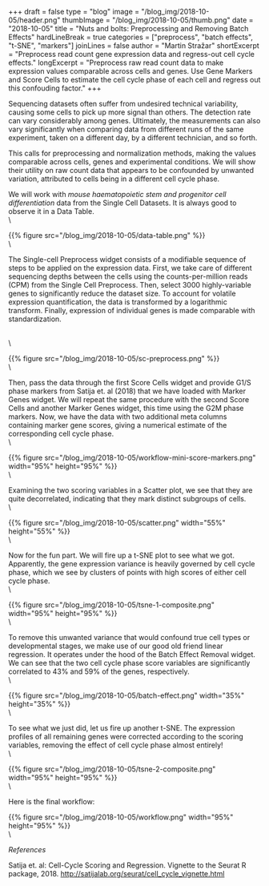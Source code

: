 +++
draft = false
type = "blog"
image = "/blog_img/2018-10-05/header.png"
thumbImage = "/blog_img/2018-10-05/thumb.png"
date = "2018-10-05"
title = "Nuts and bolts: Preprocessing and Removing Batch Effects"
hardLineBreak = true 
categories = ["preprocess", "batch effects", "t-SNE", "markers"]
joinLines = false
author = "Martin Stražar"
shortExcerpt = "Preprocess read count gene expression data and regress-out cell cycle effects."
longExcerpt = "Preprocess raw read count data to make expression values comparable across cells and genes. Use Gene Markers and Score Cells to estimate the cell cycle phase of each cell and regress out this confouding factor." 
+++

Sequencing datasets often suffer from undesired technical variability, causing
some cells to pick up more signal than others. The detection rate can vary
considerably among genes. Ultimately, the measurements can also vary
significantly when comparing data from different runs of the same experiment,
taken on a different day, by a different technician, and so forth.

This calls for preprocessing and normalization methods, making the
values comparable across cells, genes and experimental conditions. We will
show their utility on raw count data that appears to be confounded by unwanted
variation, attributed to cells being in a different cell cycle phase.

We will work with *mouse haematopoietic stem and progenitor cell
differentiation* data from the Single Cell Datasets. It is always good to
observe it in a Data Table.
\
\

{{% figure src="/blog_img/2018-10-05/data-table.png" %}}
\
\

The Single-cell Preprocess widget consists of a modifiable sequence of steps to
be applied on the expression data. First, we take care of different sequencing
depths between the cells using the counts-per-million reads (CPM) from the
Single Cell Preprocess. Then, select 3000 highly-variable genes to
significantly reduce the dataset size. To account for volatile expression
quantification, the data is transformed by a logarithmic transform. Finally, expression of individual genes is made comparable with standardization.

\
\

{{% figure src="/blog_img/2018-10-05/sc-preprocess.png" %}}
\
\

Then, pass the data through the first Score Cells widget and provide G1/S phase
markers from Satija et. al (2018) that we have loaded with Marker Genes widget.
We will repeat the same procedure with the second Score Cells and another
Marker Genes widget, this time using the G2M phase markers. Now, we have the
data with two additional meta columns containing marker gene scores, giving 
a numerical estimate of the corresponding cell cycle phase.
\
\


{{% figure src="/blog_img/2018-10-05/workflow-mini-score-markers.png" width="95%" height="95%" %}}
\
\


Examining the two scoring variables in a Scatter plot, we see that
they are quite decorrelated, indicating that they mark distinct subgroups of cells.
\
\

{{% figure src="/blog_img/2018-10-05/scatter.png" width="55%" height="55%" %}}
\
\


Now for the fun part. We will fire up a t-SNE plot to see what we got. Apparently,
the gene expression variance is heavily governed by cell cycle phase,
which we see by clusters of points with high scores of either cell cycle phase.
\
\

{{% figure src="/blog_img/2018-10-05/tsne-1-composite.png" width="95%" height="95%" %}}
\
\

To remove this unwanted variance that would confound true cell types or
developmental stages, we make use of our good old friend linear regression. It
operates under the hood of the Batch Effect Removal widget. We can see that the
two cell cycle phase score variables are significantly correlated to 43% and
59% of the genes, respectively.
\
\

{{% figure src="/blog_img/2018-10-05/batch-effect.png" width="35%" height="35%" %}}
\
\

To see what we just did, let us fire up another t-SNE. The expression profiles of 
all remaining genes were corrected according to the scoring variables, removing the effect of cell cycle phase almost entirely!
\
\

{{% figure src="/blog_img/2018-10-05/tsne-2-composite.png" width="95%" height="95%" %}}
\
\


Here is the final workflow:

{{% figure src="/blog_img/2018-10-05/workflow.png"  width="95%" height="95%" %}}
\
\

*References*

Satija et. al: Cell-Cycle Scoring and Regression. Vignette to the Seurat R package, 2018. 
http://satijalab.org/seurat/cell_cycle_vignette.html
